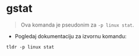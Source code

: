# gstat

> Ova komanda je pseudonim za `-p linux stat`.

- Pogledaj dokumentaciju za izvornu komandu:

`tldr -p linux stat`
